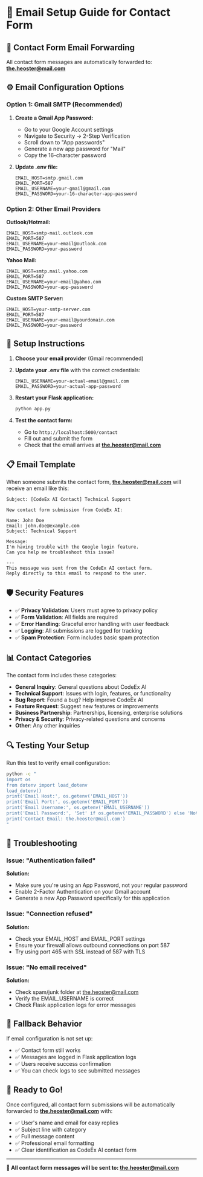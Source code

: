 # 📧 Email Setup Guide for Contact Form

## 🎯 **Contact Form Email Forwarding**

All contact form messages are automatically forwarded to: **the.heoster@mail.com**

## ⚙️ **Email Configuration Options**

### Option 1: Gmail SMTP (Recommended)

1. **Create a Gmail App Password:**
   - Go to your Google Account settings
   - Navigate to Security → 2-Step Verification
   - Scroll down to "App passwords"
   - Generate a new app password for "Mail"
   - Copy the 16-character password

2. **Update .env file:**
   ```env
   EMAIL_HOST=smtp.gmail.com
   EMAIL_PORT=587
   EMAIL_USERNAME=your-gmail@gmail.com
   EMAIL_PASSWORD=your-16-character-app-password
   ```

### Option 2: Other Email Providers

**Outlook/Hotmail:**
```env
EMAIL_HOST=smtp-mail.outlook.com
EMAIL_PORT=587
EMAIL_USERNAME=your-email@outlook.com
EMAIL_PASSWORD=your-password
```

**Yahoo Mail:**
```env
EMAIL_HOST=smtp.mail.yahoo.com
EMAIL_PORT=587
EMAIL_USERNAME=your-email@yahoo.com
EMAIL_PASSWORD=your-app-password
```

**Custom SMTP Server:**
```env
EMAIL_HOST=your-smtp-server.com
EMAIL_PORT=587
EMAIL_USERNAME=your-email@yourdomain.com
EMAIL_PASSWORD=your-password
```

## 🔧 **Setup Instructions**

1. **Choose your email provider** (Gmail recommended)

2. **Update your .env file** with the correct credentials:
   ```env
   EMAIL_USERNAME=your-actual-email@gmail.com
   EMAIL_PASSWORD=your-actual-app-password
   ```

3. **Restart your Flask application:**
   ```bash
   python app.py
   ```

4. **Test the contact form:**
   - Go to `http://localhost:5000/contact`
   - Fill out and submit the form
   - Check that the email arrives at **the.heoster@mail.com**

## 📋 **Email Template**

When someone submits the contact form, **the.heoster@mail.com** will receive an email like this:

```
Subject: [CodeEx AI Contact] Technical Support

New contact form submission from CodeEx AI:

Name: John Doe
Email: john.doe@example.com
Subject: Technical Support

Message:
I'm having trouble with the Google login feature. 
Can you help me troubleshoot this issue?

---
This message was sent from the CodeEx AI contact form.
Reply directly to this email to respond to the user.
```

## 🛡️ **Security Features**

- ✅ **Privacy Validation**: Users must agree to privacy policy
- ✅ **Form Validation**: All fields are required
- ✅ **Error Handling**: Graceful error handling with user feedback
- ✅ **Logging**: All submissions are logged for tracking
- ✅ **Spam Protection**: Form includes basic spam protection

## 📊 **Contact Categories**

The contact form includes these categories:
- **General Inquiry**: General questions about CodeEx AI
- **Technical Support**: Issues with login, features, or functionality
- **Bug Report**: Found a bug? Help improve CodeEx AI
- **Feature Request**: Suggest new features or improvements
- **Business Partnership**: Partnerships, licensing, enterprise solutions
- **Privacy & Security**: Privacy-related questions and concerns
- **Other**: Any other inquiries

## 🔍 **Testing Your Setup**

Run this test to verify email configuration:

```bash
python -c "
import os
from dotenv import load_dotenv
load_dotenv()
print('Email Host:', os.getenv('EMAIL_HOST'))
print('Email Port:', os.getenv('EMAIL_PORT'))
print('Email Username:', os.getenv('EMAIL_USERNAME'))
print('Email Password:', 'Set' if os.getenv('EMAIL_PASSWORD') else 'Not Set')
print('Contact Email: the.heoster@mail.com')
"
```

## 🚨 **Troubleshooting**

### Issue: "Authentication failed"
**Solution:** 
- Make sure you're using an App Password, not your regular password
- Enable 2-Factor Authentication on your Gmail account
- Generate a new App Password specifically for this application

### Issue: "Connection refused"
**Solution:**
- Check your EMAIL_HOST and EMAIL_PORT settings
- Ensure your firewall allows outbound connections on port 587
- Try using port 465 with SSL instead of 587 with TLS

### Issue: "No email received"
**Solution:**
- Check spam/junk folder at the.heoster@mail.com
- Verify the EMAIL_USERNAME is correct
- Check Flask application logs for error messages

## 📝 **Fallback Behavior**

If email configuration is not set up:
- ✅ Contact form still works
- ✅ Messages are logged in Flask application logs
- ✅ Users receive success confirmation
- ✅ You can check logs to see submitted messages

## 🎉 **Ready to Go!**

Once configured, all contact form submissions will be automatically forwarded to **the.heoster@mail.com** with:
- ✅ User's name and email for easy replies
- ✅ Subject line with category
- ✅ Full message content
- ✅ Professional email formatting
- ✅ Clear identification as CodeEx AI contact form

---

**📧 All contact form messages will be sent to: the.heoster@mail.com**